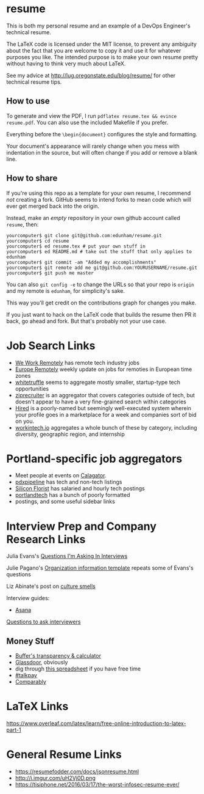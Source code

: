 resume
======

This is both my personal resume and an example of a DevOps Engineer's
technical resume.

The LaTeX code is licensed under the MIT license, to prevent any ambiguity
about the fact that you are welcome to copy it and use it for whatever
purposes you like. The intended purpose is to make your own resume pretty
without having to think very much about LaTeX.

See my advice at http://lug.oregonstate.edu/blog/resume/ for other technical
resume tips.

How to use
----------

To generate and view the PDF, I run ``pdflatex resume.tex && evince
resume.pdf``. You can also use the included Makefile if you prefer.

Everything before the ``\begin{document}`` configures the style and
formatting.

Your document's appearance will rarely change when you mess with indentation
in the source, but will often change if you add or remove a blank line.

How to share
------------

If you're using this repo as a template for your own resume, I recommend *not*
creating a fork. GitHub seems to intend forks to mean code which will ever get
merged back into the origin.

Instead, make an *empty* repository in your own github account called
`resume`, then:

```
yourcomputer$ git clone git@github.com:edunham/resume.git
yourcomputer$ cd resume
yourcomputer$ ed resume.tex # put your own stuff in
yourcomputer$ ed README.md # take out the stuff that only applies to edunham
yourcomputer$ git commit -am "Added my accomplishments"
yourcomputer$ git remote add me git@github.com:YOURUSERNAME/resume.git
yourcomputer$ git push me master
```

You can also `git config -e` to change the URLs so that your repo is `origin`
and my remote is `edunham`, for simplicity's sake.

This way you'll get credit on the contributions graph for changes you make.

If you just want to hack on the LaTeX code that builds the resume then PR it
back, go ahead and fork. But that's probably not your use case.

Job Search Links
================

* [We Work Remotely](https://weworkremotely.com/) has remote tech industry jobs
* [Europe Remotely](http://europeremotely.com/) weekly update on jobs for
  remoties in European time zones
* [whitetruffle](https://www.whitetruffle.com) seems to aggregate mostly
  smaller, startup-type tech opportunities
* [ziprecruiter](https://www.ziprecruiter.com/jobs) is an aggregator that
  covers categories outside of tech, but doesn't appear to have a very
  fine-grained search within categories
* [Hired](https://hired.com/signup) is a poorly-named but seemingly
  well-executed system wherein your profile goes in a marketplace for a week
  and companies sort of bid on you.
* [workintech.io](http://workintech.io/) aggregates a whole bunch of these by
  category, including diversity, geographic region, and internship

Portland-specific job aggregators
=================================

* Meet people at events on [Calagator](http://calagator.org/).
* [pdxpipeline](http://pdxpipeline.com/jobs/) has tech and non-tech listings
* [Silicon Florist](http://siliconflorist.com/jobs/) has salaried and hourly
  tech postings
* [portlandtech](http://portlandtech.org/) has a bunch of poorly formatted
* postings, and some useful sidebar links

Interview Prep and Company Research Links
=========================================

Julia Evans's [Questions I'm Asking In
Interviews](http://jvns.ca/blog/2013/12/30/questions-im-asking-in-interviews/)

Julie Pagano's [Organization information
template](http://juliepagano.com/blog/2015/08/15/job-search-retrospective/org-info-template.pdf) repeats some of Evans's questions

Liz Abinate's post on [culture
smells](http://lizabinante.com/blog/getting-hired-without-getting-burned/)

Interview guides:
* [Asana](https://asana.com/eng/interview-guide)

[Questions to ask interviewers](https://gitlab.com/doctorj/interview-questions)

Money Stuff
-----------

* [Buffer's transparency & calculator](https://open.buffer.com/transparent-salaries/)
* [Glassdoor](https://www.glassdoor.com/index.htm), obviously
* dig through [this spreadsheet](https://docs.google.com/spreadsheets/d/1-CqO6Px-0yA2421OOtJoj69_MO564XvddDYDNfHuS7A/edit#gid=999557069) if you have free time
* [#talkpay](https://twitter.com/search?q=%23talkpay)
* [Comparably](https://www.comparably.com/)


LaTeX Links
===========

https://www.overleaf.com/latex/learn/free-online-introduction-to-latex-part-1

General Resume Links
====================

* https://resumefodder.com/docs/jsonresume.html
* http://i.imgur.com/uH2Vj0D.png
* https://tisiphone.net/2016/03/17/the-worst-infosec-resume-ever/
